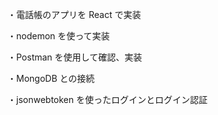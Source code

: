 ・電話帳のアプリを React で実装

・nodemon を使って実装

・Postman を使用して確認、実装

・MongoDB との接続

・jsonwebtoken を使ったログインとログイン認証

